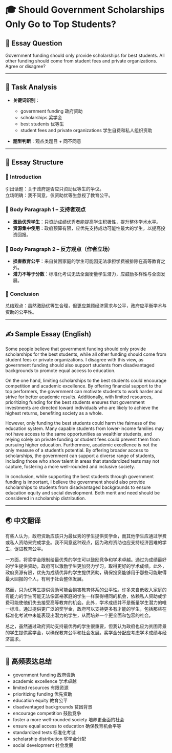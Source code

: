 # 🎓 Should Government Scholarships Only Go to Top Students?

## 📌 Essay Question

Government funding should only provide scholarships for best students. All other funding should come from student fees and private organizations. Agree or disagree?

---

## 🧠 Task Analysis

- **关键词识别**：
  - government funding 政府资助
  - scholarships 奖学金
  - best students 优等生
  - student fees and private organizations 学生自费和私人组织资助

- **题型判断**：观点类题目 + 同不同意

---

## 🧱 Essay Structure

### 🔹 Introduction
引出话题：关于政府是否应只资助优等生的争议。  
立场明确：我不同意，仅资助优等生忽视了教育公平。

### 🔹 Body Paragraph 1 – 支持者观点
- **激励优秀学生**：只资助成绩优秀者能提高学生积极性，提升整体学术水平。
- **资源集中使用**：政府预算有限，应优先支持成功可能性最大的学生，以提高投资回报。

### 🔹 Body Paragraph 2 – 反方观点（作者立场）
- **损害教育公平**：来自贫困家庭的学生可能因无法承担学费被排除在高等教育之外。
- **潜力不等于分数**：标准化考试无法全面衡量学生潜力，应鼓励多样性与全面发展。

### 🔹 Conclusion
总结观点：虽然激励优等生合理，但更应兼顾经济需求与公平，政府应平衡学术与资助的公平性。

---

## ✍️ Sample Essay (English)

Some people believe that government funding should only provide scholarships for the best students, while all other funding should come from student fees or private organizations. I disagree with this view, as government funding should also support students from disadvantaged backgrounds to promote equal access to education.

On the one hand, limiting scholarships to the best students could encourage competition and academic excellence. By offering financial support to the top performers, the government can motivate students to work harder and strive for better academic results. Additionally, with limited resources, prioritizing funding for the best students ensures that government investments are directed toward individuals who are likely to achieve the highest returns, benefiting society as a whole.

However, only funding the best students could harm the fairness of the education system. Many capable students from lower-income families may not have access to the same opportunities as wealthier students, and relying solely on private funding or student fees could prevent them from pursuing higher education. Furthermore, academic excellence is not the only measure of a student’s potential. By offering broader access to scholarships, the government can support a diverse range of students, including those who show talent in areas that standardized tests may not capture, fostering a more well-rounded and inclusive society.

In conclusion, while supporting the best students through government funding is important, I believe the government should also provide scholarships to students from disadvantaged backgrounds to ensure education equity and social development. Both merit and need should be considered in scholarship distribution.

---

## 🌏 中文翻译

有些人认为，政府资助应该只为最优秀的学生提供奖学金，而其他学生应通过学费或私人资助来完成学业。我不同意这种观点，因为政府资助也应支持经济困难的学生，促进教育公平。

一方面，将奖学金限制给最优秀的学生可以鼓励竞争和学术卓越。通过为成绩最好的学生提供资助，政府可以激励学生更加努力学习，取得更好的学术成绩。此外，政府资源有限，优先为成绩优异的学生提供资助，确保投资能够用于那些可能取得最大回报的个人，有利于社会整体发展。

然而，只为优等生提供资助可能会损害教育体系的公平性。许多来自低收入家庭的有能力的学生可能无法像富裕家庭的学生一样获得相同的机会，依赖私人资助或学费可能使他们失去接受高等教育的机会。此外，学术成绩并不是衡量学生潜力的唯一标准。通过提供更广泛的奖学金，政府可以支持更多有才能的学生，包括那些在标准化考试中未能表现出潜力的学生，从而培养一个更全面和包容的社会。

总之，虽然通过政府资助支持最优秀的学生很重要，但我认为政府也应为贫困背景的学生提供奖学金，以确保教育公平和社会发展。奖学金分配应考虑学术成绩与经济需求。

---

## 🧾 高频表达总结

- government funding 政府资助  
- academic excellence 学术卓越  
- limited resources 有限资源  
- prioritizing funding 优先资助  
- education equity 教育公平  
- disadvantaged backgrounds 贫困背景  
- encourage competition 鼓励竞争  
- foster a more well-rounded society 培养更全面的社会  
- ensure equal access to education 确保教育机会平等  
- standardized tests 标准化考试  
- scholarship distribution 奖学金分配  
- social development 社会发展  
